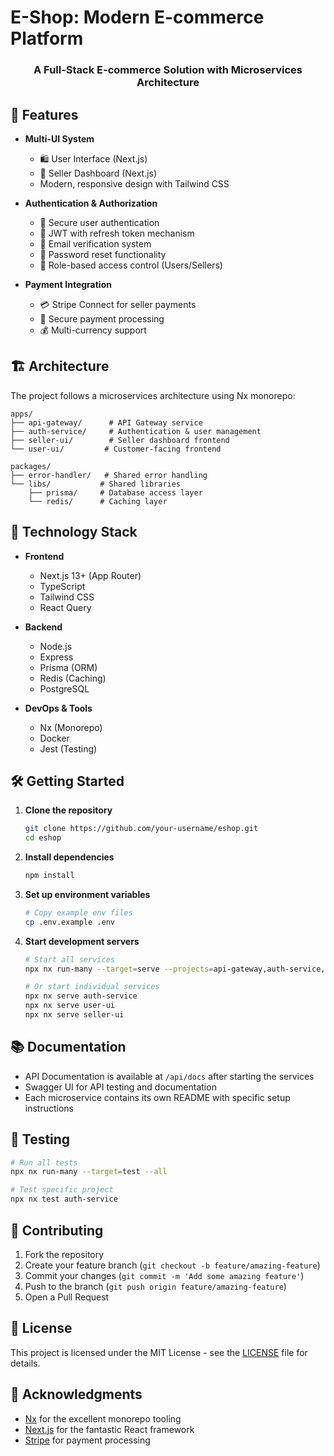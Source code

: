 # E-Shop: Modern E-commerce Platform

<div align="center">
  <h3>A Full-Stack E-commerce Solution with Microservices Architecture</h3>
</div>

## 🌟 Features

- **Multi-UI System**

  - 🛍️ User Interface (Next.js)
  - 🏪 Seller Dashboard (Next.js)
  - Modern, responsive design with Tailwind CSS

- **Authentication & Authorization**

  - 🔐 Secure user authentication
  - 🔑 JWT with refresh token mechanism
  - 📧 Email verification system
  - 🔄 Password reset functionality
  - 👥 Role-based access control (Users/Sellers)

- **Payment Integration**
  - 💳 Stripe Connect for seller payments
  - 🏦 Secure payment processing
  - 💰 Multi-currency support

## 🏗️ Architecture

The project follows a microservices architecture using Nx monorepo:

```
apps/
├── api-gateway/      # API Gateway service
├── auth-service/     # Authentication & user management
├── seller-ui/        # Seller dashboard frontend
└── user-ui/         # Customer-facing frontend

packages/
├── error-handler/   # Shared error handling
└── libs/           # Shared libraries
    ├── prisma/     # Database access layer
    └── redis/      # Caching layer
```

## 🚀 Technology Stack

- **Frontend**

  - Next.js 13+ (App Router)
  - TypeScript
  - Tailwind CSS
  - React Query

- **Backend**

  - Node.js
  - Express
  - Prisma (ORM)
  - Redis (Caching)
  - PostgreSQL

- **DevOps & Tools**
  - Nx (Monorepo)
  - Docker
  - Jest (Testing)

## 🛠️ Getting Started

1. **Clone the repository**

   ```bash
   git clone https://github.com/your-username/eshop.git
   cd eshop
   ```

2. **Install dependencies**

   ```bash
   npm install
   ```

3. **Set up environment variables**

   ```bash
   # Copy example env files
   cp .env.example .env
   ```

4. **Start development servers**

   ```bash
   # Start all services
   npx nx run-many --target=serve --projects=api-gateway,auth-service,user-ui,seller-ui --parallel=4

   # Or start individual services
   npx nx serve auth-service
   npx nx serve user-ui
   npx nx serve seller-ui
   ```

## 📚 Documentation

- API Documentation is available at `/api/docs` after starting the services
- Swagger UI for API testing and documentation
- Each microservice contains its own README with specific setup instructions

## 🧪 Testing

```bash
# Run all tests
npx nx run-many --target=test --all

# Test specific project
npx nx test auth-service
```

## 🤝 Contributing

1. Fork the repository
2. Create your feature branch (`git checkout -b feature/amazing-feature`)
3. Commit your changes (`git commit -m 'Add some amazing feature'`)
4. Push to the branch (`git push origin feature/amazing-feature`)
5. Open a Pull Request

## 📝 License

This project is licensed under the MIT License - see the [LICENSE](LICENSE) file for details.

## 🙏 Acknowledgments

- [Nx](https://nx.dev/) for the excellent monorepo tooling
- [Next.js](https://nextjs.org/) for the fantastic React framework
- [Stripe](https://stripe.com/) for payment processing
